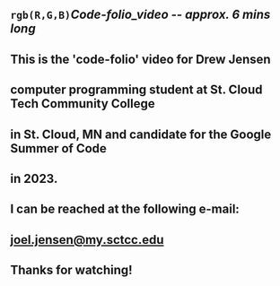 ## `rgb(R,G,B)`*Code-folio_video -- approx. 6 mins long*

## This is the 'code-folio' video for Drew Jensen
## computer programming student at St. Cloud Tech Community College
## in St. Cloud, MN and candidate for the Google Summer of Code
## in 2023.

## I can be reached at the following e-mail:
##
##  joel.jensen@my.sctcc.edu
##
## Thanks for watching!


